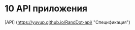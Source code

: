 # 10 API приложения

[API] (https://yuvup.github.io/RandDot-api/ "Спецификация") 


<script>
    SwaggerUIBundle({
        url: 'https://yuvup.github.io/RandDot-api/',
        dom_id: '#swagger-ui'
    });
</script>